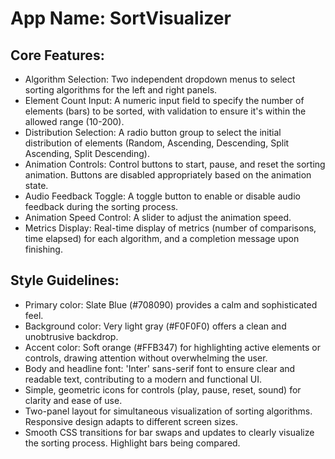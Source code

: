 # **App Name**: SortVisualizer

## Core Features:

- Algorithm Selection: Two independent dropdown menus to select sorting algorithms for the left and right panels.
- Element Count Input: A numeric input field to specify the number of elements (bars) to be sorted, with validation to ensure it's within the allowed range (10-200).
- Distribution Selection: A radio button group to select the initial distribution of elements (Random, Ascending, Descending, Split Ascending, Split Descending).
- Animation Controls: Control buttons to start, pause, and reset the sorting animation. Buttons are disabled appropriately based on the animation state.
- Audio Feedback Toggle: A toggle button to enable or disable audio feedback during the sorting process.
- Animation Speed Control: A slider to adjust the animation speed.
- Metrics Display: Real-time display of metrics (number of comparisons, time elapsed) for each algorithm, and a completion message upon finishing.

## Style Guidelines:

- Primary color: Slate Blue (#708090) provides a calm and sophisticated feel.
- Background color: Very light gray (#F0F0F0) offers a clean and unobtrusive backdrop.
- Accent color: Soft orange (#FFB347) for highlighting active elements or controls, drawing attention without overwhelming the user.
- Body and headline font: 'Inter' sans-serif font to ensure clear and readable text, contributing to a modern and functional UI.
- Simple, geometric icons for controls (play, pause, reset, sound) for clarity and ease of use.
- Two-panel layout for simultaneous visualization of sorting algorithms. Responsive design adapts to different screen sizes.
- Smooth CSS transitions for bar swaps and updates to clearly visualize the sorting process. Highlight bars being compared.